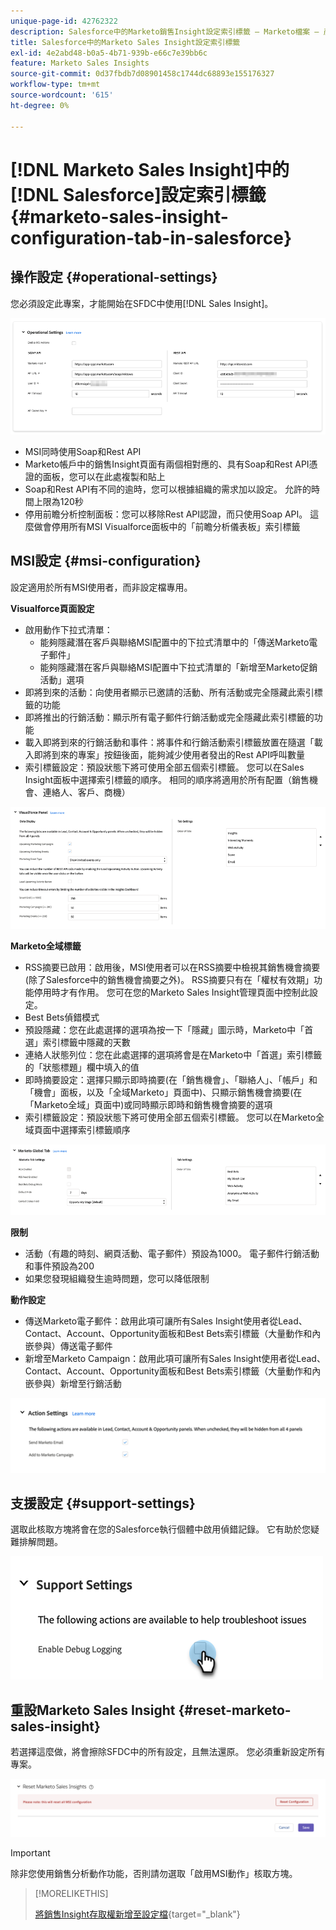 ```yaml
---
unique-page-id: 42762322
description: Salesforce中的Marketo銷售Insight設定索引標籤 — Marketo檔案 — 產品檔案
title: Salesforce中的Marketo Sales Insight設定索引標籤
exl-id: 4e2abd48-b0a5-4b71-939b-e66c7e39bb6c
feature: Marketo Sales Insights
source-git-commit: 0d37fbdb7d08901458c1744dc68893e155176327
workflow-type: tm+mt
source-wordcount: '615'
ht-degree: 0%

---
```


# [!DNL Marketo Sales Insight]中的[!DNL Salesforce]設定索引標籤 {#marketo-sales-insight-configuration-tab-in-salesforce}

## 操作設定 {#operational-settings}

您必須設定此專案，才能開始在SFDC中使用[!DNL Sales Insight]。

![](assets/marketo-sales-insight-configuration-tab-in-salesforce-1.png)

* MSI同時使用Soap和Rest API
* Marketo帳戶中的銷售Insight頁面有兩個相對應的、具有Soap和Rest API憑證的面板，您可以在此處複製和貼上
* Soap和Rest API有不同的逾時，您可以根據組織的需求加以設定。 允許的時間上限為120秒
* 停用前瞻分析控制面板：您可以移除Rest API認證，而只使用Soap API。 這麼做會停用所有MSI Visualforce面板中的「前瞻分析儀表板」索引標籤

## MSI設定 {#msi-configuration}

設定適用於所有MSI使用者，而非設定檔專用。

**Visualforce頁面設定**

* 啟用動作下拉式清單：
   * 能夠隱藏潛在客戶與聯絡MSI配置中的下拉式清單中的「傳送Marketo電子郵件」
   * 能夠隱藏潛在客戶與聯絡MSI配置中下拉式清單的「新增至Marketo促銷活動」選項
* 即將到來的活動：向使用者顯示已邀請的活動、所有活動或完全隱藏此索引標籤的功能
* 即將推出的行銷活動：顯示所有電子郵件行銷活動或完全隱藏此索引標籤的功能
* 載入即將到來的行銷活動和事件：將事件和行銷活動索引標籤放置在隨選「載入即將到來的專案」按鈕後面，能夠減少使用者發出的Rest API呼叫數量
* 索引標籤設定：預設狀態下將可使用全部五個索引標籤。 您可以在Sales Insight面板中選擇索引標籤的順序。 相同的順序將適用於所有配置（銷售機會、連絡人、客戶、商機）

![](assets/marketo-sales-insight-configuration-tab-in-salesforce-2.png)

**Marketo全域標籤**

* RSS摘要已啟用：啟用後，MSI使用者可以在RSS摘要中檢視其銷售機會摘要(除了Salesforce中的銷售機會摘要之外)。 RSS摘要只有在「權杖有效期」功能停用時才有作用。 您可在您的Marketo Sales Insight管理頁面中控制此設定。
* Best Bets偵錯模式
* 預設隱藏：您在此處選擇的選項為按一下「隱藏」圖示時，Marketo中「首選」索引標籤中隱藏的天數
* 連絡人狀態列位：您在此處選擇的選項將會是在Marketo中「首選」索引標籤的「狀態標題」欄中填入的值
* 即時摘要設定：選擇只顯示即時摘要(在「銷售機會」、「聯絡人」、「帳戶」和「機會」面板，以及「全域Marketo」頁面中)、只顯示銷售機會摘要(在「Marketo全域」頁面中)或同時顯示即時和銷售機會摘要的選項
* 索引標籤設定：預設狀態下將可使用全部五個索引標籤。 您可以在Marketo全域頁面中選擇索引標籤順序

![](assets/marketo-sales-insight-configuration-tab-in-salesforce-3.png)

**限制**

* 活動（有趣的時刻、網頁活動、電子郵件）預設為1000。 電子郵件行銷活動和事件預設為200
* 如果您發現組織發生逾時問題，您可以降低限制

**動作設定**

* 傳送Marketo電子郵件：啟用此項可讓所有Sales Insight使用者從Lead、Contact、Account、Opportunity面板和Best Bets索引標籤（大量動作和內嵌參與）傳送電子郵件
* 新增至Marketo Campaign：啟用此項可讓所有Sales Insight使用者從Lead、Contact、Account、Opportunity面板和Best Bets索引標籤（大量動作和內嵌參與）新增至行銷活動

![](assets/marketo-sales-insight-configuration-tab-in-salesforce-4.png)

## 支援設定 {#support-settings}

選取此核取方塊將會在您的Salesforce執行個體中啟用偵錯記錄。 它有助於您疑難排解問題。

![](assets/marketo-sales-insight-configuration-tab-in-salesforce-5.png)

## 重設Marketo Sales Insight {#reset-marketo-sales-insight}

若選擇這麼做，將會擦除SFDC中的所有設定，且無法還原。 您必須重新設定所有專案。

![](assets/marketo-sales-insight-configuration-tab-in-salesforce-6.png)

>[!IMPORTANT]
>
>除非您使用銷售分析動作功能，否則請勿選取「啟用MSI動作」核取方塊。

>[!MORELIKETHIS]
>
>[將銷售Insight存取權新增至設定檔](/help/marketo/product-docs/marketo-sales-insight/msi-for-salesforce/configuration/add-sales-insight-access-to-profiles.md){target="_blank"}
